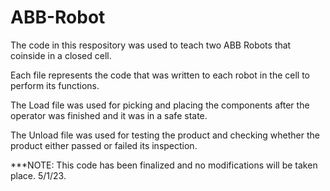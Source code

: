 # ABB-Robot

The code in this respository was used to teach two ABB Robots that coinside in a closed cell.

Each file represents the code that was written to each robot in the cell to perform its functions.

The Load file was used for picking and placing the components after the operator was finished and it was in a safe state.

The Unload file was used for testing the product and checking whether the product either passed or failed its inspection.

***NOTE: This code has been finalized and no modifications will be taken place. 5/1/23.
